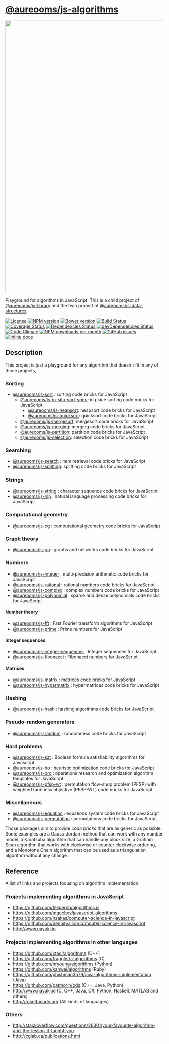 [@aureooms/js-algorithms](https://aureooms.github.io/js-algorithms)
==

<img src="https://cdn.rawgit.com/aureooms/js-algorithms/master/media/sketch.png" width="864">

Playground for algorithms in JavaScript.
This is a child project of [@aureooms/js-library](https://github.com/aureooms/js-library)
and
the twin project of [@aureooms/js-data-structures](https://github.com/aureooms/js-data-structures).

[![License](https://img.shields.io/github/license/aureooms/js-algorithms.svg?style=flat)](https://raw.githubusercontent.com/aureooms/js-algorithms/master/LICENSE)
[![NPM version](https://img.shields.io/npm/v/@aureooms/js-algorithms.svg?style=flat)](https://www.npmjs.org/package/@aureooms/js-algorithms)
[![Bower version](https://img.shields.io/bower/v/@aureooms/js-algorithms.svg?style=flat)](http://bower.io/search/?q=@aureooms/js-algorithms)
[![Build Status](https://img.shields.io/travis/aureooms/js-algorithms.svg?style=flat)](https://travis-ci.org/aureooms/js-algorithms)
[![Coverage Status](https://img.shields.io/coveralls/aureooms/js-algorithms.svg?style=flat)](https://coveralls.io/r/aureooms/js-algorithms)
[![Dependencies Status](https://img.shields.io/david/aureooms/js-algorithms.svg?style=flat)](https://david-dm.org/aureooms/js-algorithms#info=dependencies)
[![devDependencies Status](https://img.shields.io/david/dev/aureooms/js-algorithms.svg?style=flat)](https://david-dm.org/aureooms/js-algorithms#info=devDependencies)
[![Code Climate](https://img.shields.io/codeclimate/github/aureooms/js-algorithms.svg?style=flat)](https://codeclimate.com/github/aureooms/js-algorithms)
[![NPM downloads per month](https://img.shields.io/npm/dm/@aureooms/js-algorithms.svg?style=flat)](https://www.npmjs.org/package/@aureooms/js-algorithms)
[![GitHub issues](https://img.shields.io/github/issues/aureooms/js-algorithms.svg?style=flat)](https://github.com/aureooms/js-algorithms/issues)
[![Inline docs](http://inch-ci.org/github/aureooms/js-algorithms.svg?branch=master&style=shields)](http://inch-ci.org/github/aureooms/js-algorithms)

## Description

This project is just a playground for any algorithm that doesn't fit in any
of those projects,

### Sorting

  - [@aureooms/js-sort](https://github.com/aureooms/js-sort) : sorting code bricks for JavaScript
    - [@aureooms/js-in-situ-sort-spec](https://github.com/aureooms/js-in-situ-sort-spec): in place sorting code bricks for JavaScript
      - [@aureooms/js-heapsort](https://github.com/aureooms/js-heapsort): heapsort code bricks for JavaScript
      - [@aureooms/js-quicksort](https://github.com/aureooms/js-quicksort): quicksort code bricks for JavaScript
    - [@aureooms/js-mergesort](https://github.com/aureooms/js-mergesort): mergesort code bricks for JavaScript
    - [@aureooms/js-merging](https://github.com/aureooms/js-merging): merging code bricks for JavaScript
    - [@aureooms/js-partition](https://github.com/aureooms/js-partition): partition code bricks for JavaScript
    - [@aureooms/js-selection](https://github.com/aureooms/js-selection): selection code bricks for JavaScript
    
### Searching
  - [@aureooms/js-search](https://github.com/aureooms/js-search) : item retrieval code bricks for JavaScript
  - [@aureooms/js-splitting](https://github.com/aureooms/js-splitting): splitting code bricks for JavaScript
  
### Strings
  - [@aureooms/js-string](https://github.com/aureooms/js-string) : character sequence code bricks for JavaScript
  - [@aureooms/js-nlp](https://github.com/aureooms/js-nlp) : natural language processing code bricks for JavaScript
 
### Computational geometry
  - [@aureooms/js-cg](https://github.com/aureooms/js-cg) : computational geometry code bricks for JavaScript
 
### Graph theory
  - [@aureooms/js-gn](https://github.com/aureooms/js-gn) : graphs and networks code bricks for JavaScript

### Numbers
  
  - [@aureooms/js-integer](https://github.com/aureooms/js-integer) : multi-precision arithmetic code bricks for JavaScript
  - [@aureooms/js-rational](https://github.com/aureooms/js-rational) : rational numbers code bricks for JavaScript
  - [@aureooms/js-complex](https://github.com/aureooms/js-complex) : complex numbers code bricks for JavaScript
  - [@aureooms/js-polynomial](https://github.com/aureooms/js-polynomial) : sparse and dense polynomials code bricks for JavaScript

#### Number theory
  - [@aureooms/js-fft](https://github.com/aureooms/js-fft) : Fast Fourier transform algorithms for JavaScript
  - [@aureooms/js-prime](https://github.com/aureooms/js-prime) : Prime numbers for JavaScript
  
#### Integer sequences
  - [@aureooms/js-integer-sequences](https://github.com/aureooms/js-integer-sequences) : Integer sequences for JavaScript
  - [@aureooms/js-fibonacci](https://github.com/aureooms/js-fibonacci) : Fibonacci numbers for JavaScript
  
#### Matrices
  - [@aureooms/js-matrix](https://github.com/aureooms/js-matrix) : matrices code bricks for JavaScript
  - [@aureooms/js-hypermatrix](https://github.com/aureooms/js-hypermatrix) : hypermatrices code bricks for JavaScript
  
### Hashing
  - [@aureooms/js-hash](https://github.com/aureooms/js-hash) : hashing algorithms code bricks for JavaScript
  
### Pseudo-random generators
  - [@aureooms/js-random](https://github.com/aureooms/js-random) : randomness code bricks for JavaScript
  
### Hard problems
  - [@aureooms/js-sat](https://github.com/aureooms/js-sat) : Boolean formula satisfiability algorithms for Javascript
  - [@aureooms/js-ho](https://github.com/aureooms/js-ho) : heuristic optimization code bricks for JavaScript
  - [@aureooms/js-oro](https://github.com/aureooms/js-oro) : operations research and optimization algorithm templates for JavaScript
  - [@aureooms/js-pfsp-wt](https://github.com/aureooms/js-pfsp-wt) : permutation flow-shop problem (PFSP) with weighted tardiness objective (PFSP-WT) code bricks for JavaScript

### Miscellaneous
  - [@aureooms/js-equation](https://github.com/aureooms/js-equation) : equations system code bricks for JavaScript
  - [@aureooms/js-permutation](https://github.com/aureooms/js-permutation) : permutations code bricks for JavaScript


Those packages aim to provide *code bricks* that are as generic as possible.
Some examples are a Gauss-Jordan method that can work with any number model, a
Karatsuba algorithm that can handle any block size, a Graham Scan algorithm
that works with clockwise or counter clockwise ordering, and a Monotone Chain
algorithm that can be used as a triangulation algorithm without any change.

## Reference

A list of links and projects focusing on algorithm implementation.

### Projects implementing algorithms in JavaScript

  - https://github.com/felipernb/algorithms.js
  - https://github.com/mgechev/javascript-algorithms
  - https://github.com/nzakas/computer-science-in-javascript
  - https://github.com/benoitvallon/computer-science-in-javascript
  - http://www.nayuki.io

### Projects implementing algorithms in other languages

  - https://github.com/xtaci/algorithms (C++)
  - https://github.com/fragglet/c-algorithms (C)
  - https://github.com/nryoung/algorithms (Python)
  - https://github.com/kanwei/algorithms (Ruby)
  - https://github.com/phishman3579/java-algorithms-implementation (Java)
  - https://github.com/patmorin/ods (C++, Java, Python)
  - http://www.nayuki.io (C, C++, Java, C#, Python, Haskell, MATLAB and others)
  - http://rosettacode.org (All kinds of languages)

### Others

  - http://stackoverflow.com/questions/26301/your-favourite-algorithm-and-the-lesson-it-taught-you
  - http://cglab.ca/publications.html
